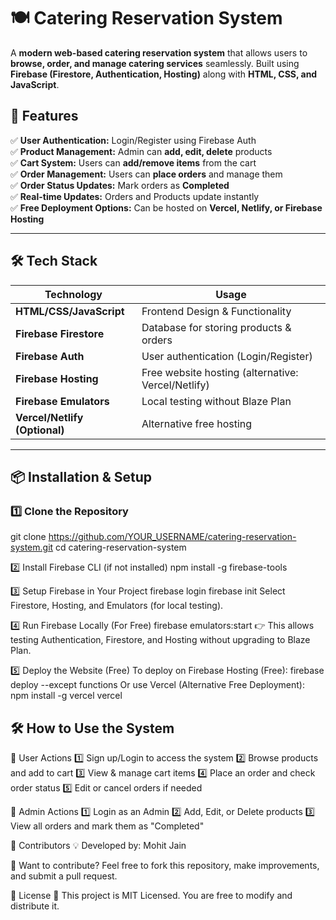 # 🍽️ Catering Reservation System

A **modern web-based catering reservation system** that allows users to **browse, order, and manage catering services** seamlessly. Built using **Firebase (Firestore, Authentication, Hosting)** along with **HTML, CSS, and JavaScript**.

## 🚀 Features
✅ **User Authentication:** Login/Register using Firebase Auth  
✅ **Product Management:** Admin can **add, edit, delete** products  
✅ **Cart System:** Users can **add/remove items** from the cart  
✅ **Order Management:** Users can **place orders** and manage them  
✅ **Order Status Updates:** Mark orders as **Completed**  
✅ **Real-time Updates:** Orders and Products update instantly  
✅ **Free Deployment Options:** Can be hosted on **Vercel, Netlify, or Firebase Hosting**  

---

## 🛠️ Tech Stack
| **Technology** | **Usage** |
|--------------|------------|
| **HTML/CSS/JavaScript** | Frontend Design & Functionality |
| **Firebase Firestore** | Database for storing products & orders |
| **Firebase Auth** | User authentication (Login/Register) |
| **Firebase Hosting** | Free website hosting (alternative: Vercel/Netlify) |
| **Firebase Emulators** | Local testing without Blaze Plan |
| **Vercel/Netlify (Optional)** | Alternative free hosting |

---

## 📦 Installation & Setup

### **1️⃣ Clone the Repository**
git clone https://github.com/YOUR_USERNAME/catering-reservation-system.git
cd catering-reservation-system

2️⃣ Install Firebase CLI (if not installed)
npm install -g firebase-tools

3️⃣ Setup Firebase in Your Project
firebase login
firebase init
Select Firestore, Hosting, and Emulators (for local testing).

4️⃣ Run Firebase Locally (For Free)
firebase emulators:start
👉 This allows testing Authentication, Firestore, and Hosting without upgrading to Blaze Plan.

5️⃣ Deploy the Website (Free)
To deploy on Firebase Hosting (Free):
firebase deploy --except functions
Or use Vercel (Alternative Free Deployment):
npm install -g vercel
vercel

## 🛠️ How to Use the System
👤 User Actions
1️⃣ Sign up/Login to access the system
2️⃣ Browse products and add to cart
3️⃣ View & manage cart items
4️⃣ Place an order and check order status
5️⃣ Edit or cancel orders if needed

🔑 Admin Actions
1️⃣ Login as an Admin
2️⃣ Add, Edit, or Delete products
3️⃣ View all orders and mark them as "Completed"


📢 Contributors
💡 Developed by: Mohit Jain

🙌 Want to contribute? Feel free to fork this repository, make improvements, and submit a pull request.

📜 License
📝 This project is MIT Licensed. You are free to modify and distribute it.
